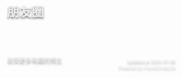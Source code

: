 <div class="moment_page">
    <div class="moment_page_banner" style="background-image:url(/assets/img/page_backgroud/moment.webp);">
        <div class="moment_banner_content">
            <h1>
                朋友圈
            </h1>
            <p>
                发现更多有趣的博主
            </p>
        </div>
        <div class="moment_banner_extra">
            <div class="moment_friend_stats">
                <div class="moment_update_time">
                    Updated at 2025-07-06
                </div>
                <div class="moment_powered_by">
                    Powered by FriendCircleLite
                </div>
            </div>
        </div>
    </div>
    <div class="friend-circle-lite-root">
    </div>
    <script>
        if (typeof UserConfig === 'undefined') {
            var UserConfig = {
                // 填写你的fc Lite地址
                private_api_url: 'https://moments.myxz.top/',
                // 点击加载更多时，一次最多加载几篇文章，默认20
                page_turning_number: 20,
                // 头像加载失败时，默认头像地址
                error_img: 'https://i.p-i.vip/30/20240815-66bced9226a36.webp',
            }
        }
    </script>
    <script src="https://fastly.jsdelivr.net/gh/willow-god/Friend-Circle-Lite/main/fclite.min.js"></script>
    <link rel="stylesheet" href="https://fastly.jsdelivr.net/gh/willow-god/Friend-Circle-Lite/main/fclite.min.css">
</div>

<style>
.moment_page_banner {
    background-position: 50%;
    background-size: cover;
    border-radius: 8px;
    margin: 1rem;
    max-height: 320px;
    min-height: 256px;
    overflow: hidden;
    position: relative
}

.moment_page_banner .moment_banner_content {
    color: #eee;
    display: flex;
    flex-direction: column;
    top: 0;
    right: 0;
    bottom: 0;
    left: 0;
    justify-content: space-between;
    padding: 1rem;
    position: absolute;
    text-shadow: 0 4px 5px rgba(0,0,0,.5)
}

.moment_page_banner .moment_banner_content h1 {
    font-size: 2rem
}

.moment_page_banner .moment_banner_content p {
    font-size: 1rem;
    opacity: .9
}

.moment_page_banner .moment_banner_extra {
    align-items: flex-end;
    display: flex;
    top: 0;
    right: 0;
    bottom: 0;
    left: 0;
    justify-content: flex-end;
    margin: 1rem;
    position: absolute
}

.moment_page_banner .banner-btn {
    align-items: center;
    -webkit-backdrop-filter: blur(5px);
    backdrop-filter: blur(5px);
    background: #ffffff1a;
    border-radius: 20px;
    color: #eee;
    display: flex;
    font-size: .9rem;
    gap: .1rem;
    opacity: .8;
    padding: .5rem .8rem;
    transition: all .3s
}

.moment_page_banner .banner-btn:hover {
    background: #0003
}

.moment_page_banner .banner-btn .icon {
    font-size: 1.2rem
}

.moment_friend_stats {
    align-items: flex-end;
    color: #eee;
    display: flex;
    flex-direction: column;
    font-family: var(--font-monospace);
    font-size: .7rem;
    gap: .1rem;
    opacity: .7;
    text-shadow: 0 4px 5px rgba(0,0,0,.5)
}

.moment_friend_stats .moment_update_time {
    opacity: 1
}

.moment_friend_stats .moment_powered_by {
    opacity: .8
}
</style>